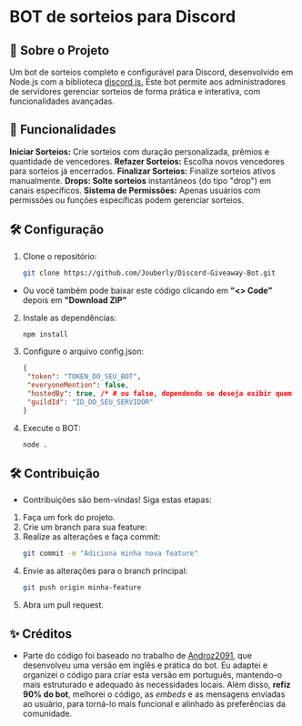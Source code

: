 # BOT de sorteios para Discord

## 📜 Sobre o Projeto
Um bot de sorteios completo e configurável para Discord, desenvolvido em Node.js com a biblioteca [discord.js.](https://discord.js.org/docs/packages/discord.js/14.16.3) Este bot permite aos administradores de servidores gerenciar sorteios de forma prática e interativa, com funcionalidades avançadas.

## 🚀 Funcionalidades
**Iniciar Sorteios:** Crie sorteios com duração personalizada, prêmios e quantidade de vencedores.
**Refazer Sorteios:** Escolha novos vencedores para sorteios já encerrados.
**Finalizar Sorteios:** Finalize sorteios ativos manualmente. 
**Drops: Solte sorteios** instantâneos (do tipo "drop") em canais específicos.
**Sistema de Permissões:** Apenas usuários com permissões ou funções específicas podem gerenciar sorteios.

## 🛠️ Configuração
1. Clone o repositório:
   ```bash
   git clone https://github.com/Jouberly/Discord-Giveaway-Bot.git

- Ou você também pode baixar este código clicando em **"<> Code"** depois em **"Download ZIP"**

2. Instale as dependências:
   ```bash
   npm install

3. Configure o arquivo config.json:
   ```json
   {
    "token": "TOKEN_DO_SEU_BOT",
    "everyoneMention": false,
    "hostedBy": true, /* # ou false, dependendo se deseja exibir quem iniciou o sorteio. */
    "guildId": "ID_DO_SEU_SERVIDOR"
   }

4. Execute o BOT:
   ```node
   node .

## 🛠️ Contribuição
- Contribuições são bem-vindas! Siga estas etapas:
1. Faça um fork do projeto.
2. Crie um branch para sua feature:
3. Realize as alterações e faça commit:
   ```bash
   git commit -m "Adiciona minha nova feature"

4. Envie as alterações para o branch principal:
   ```bash
   git push origin minha-feature

5. Abra um pull request.

## ✨ Créditos
- Parte do código foi baseado no trabalho de [Androz2091](https://github.com/Androz2091), que desenvolveu uma versão em inglês e prática do bot. Eu adaptei e organizei o código para criar esta versão em português, mantendo-o mais estruturado e adequado às necessidades locais. Além disso, **refiz 90% do bot**, melhorei o código, as *embeds* e as mensagens enviadas ao usuário, para torná-lo mais funcional e alinhado às preferências da comunidade.




